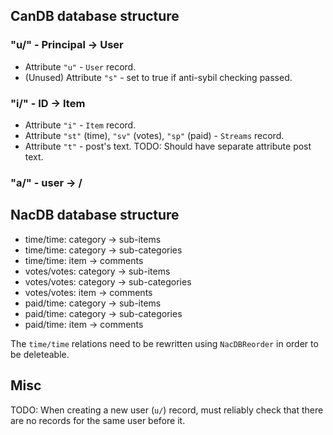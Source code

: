 ## CanDB database structure

### "u/" - Principal -> User
- Attribute `"u"` - `User` record.
- (Unused) Attribute `"s"` - set to true if anti-sybil checking passed.
### "i/" - ID -> Item
- Attribute `"i"` - `Item` record.
- Attribute `"st"` (time), `"sv"` (votes), `"sp"` (paid) - `Streams` record.
- Attribute `"t"` - post's text.
TODO: Should have separate attribute post text.
### "a/" - user -> <buyer affiliate>/<seller affiliate>

## NacDB database structure
* time/time: category -> sub-items
* time/time: category -> sub-categories
* time/time: item -> comments
* votes/votes: category -> sub-items
* votes/votes: category -> sub-categories
* votes/votes: item -> comments
* paid/time: category -> sub-items
* paid/time: category -> sub-categories
* paid/time: item -> comments

The `time/time` relations need to be rewritten using `NacDBReorder` in order to
be deleteable.

## Misc

TODO:
When creating a new user (`u/`) record, must reliably check that there are no
records for the same user before it.